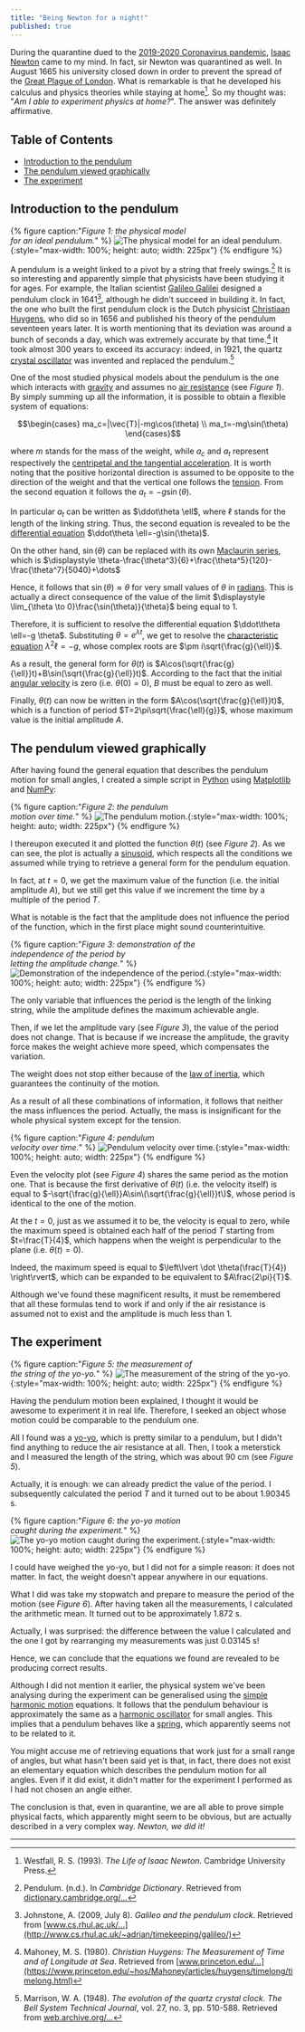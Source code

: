 ```yaml
---
title: "Being Newton for a night!"
published: true
---
```


During the quarantine dued to the [2019-2020 Coronavirus pandemic](https://en.wikipedia.org/wiki/2019%E2%80%9320_coronavirus_pandemic), [Isaac Newton](https://en.wikipedia.org/wiki/Isaac_Newton) came to my mind. In fact, sir Newton was quarantined as well. In August 1665 his university closed down in order to prevent the spread of the [Great Plague of London](https://en.wikipedia.org/wiki/Great_Plague_of_London). What is remarkable is that he developed his calculus and physics theories while staying at home[^1]. So my thought was: "*Am I able to experiment physics at home?*". The answer was definitely affirmative.

## Table of Contents
  - [Introduction to the pendulum](#introduction-to-the-pendulum)
  - [The pendulum viewed graphically](#the-pendulum-viewed-graphically)
  - [The experiment](#the-experiment)


## Introduction to the pendulum
{% figure caption:"*Figure 1: the physical model<br/>for an ideal pendulum.*" %}
  ![The physical model for an ideal pendulum.](https://edu.hearot.it/Experiments/Physics/Pendulum%20Motion/figure_1.png){:style="max-width: 100%; height: auto; width: 225px"}
{% endfigure %}

  A pendulum is a weight linked to a pivot by a string that freely swings.[^2] It is so interesting and apparently simple that physicists have been studying it for ages. For example, the Italian scientist [Galileo Galilei](https://en.wikipedia.org/wiki/Galileo_Galilei) designed a pendulum clock in 1641[^3], although he didn't succeed in building it. In fact, the one who built the first pendulum clock is the Dutch physicist [Christiaan Huygens](https://en.wikipedia.org/wiki/Christiaan_Huygens), who did so in 1656 and published his theory of the pendulum seventeen years later. It is worth mentioning that its deviation was around a bunch of seconds a day, which was extremely accurate by that time.[^4] It took almost 300 years to exceed its accuracy: indeed, in 1921, the quartz [crystal oscillator](https://en.wikipedia.org/wiki/Crystal_oscillator) was invented and replaced the pendulum.[^5]

  One of the most studied physical models about the pendulum is the one which interacts with [gravity](https://en.wikipedia.org/wiki/Gravity) and assumes no [air resistance](https://en.wikipedia.org/wiki/Drag_(physics)) (see *Figure 1*). By simply summing up all the information, it is possible to obtain a flexible system of equations:

  $$\begin{cases}
    ma_c=|\vec{T}|-mg\cos(\theta) \\
    ma_t=-mg\sin(\theta)
  \end{cases}$$

  where $m$ stands for the mass of the weight, while $a_c$ and $a_t$ represent respectively the [centripetal and the tangential acceleration](https://en.wikipedia.org/wiki/Acceleration#Tangential_and_centripetal_acceleration). It is worth noting that the positive horizontal direction is assumed to be opposite to the direction of the weight and that the vertical one follows the [tension](https://en.wikipedia.org/wiki/Tension_(physics)). From the second equation it follows the $a_t=-g\sin(\theta)$.

  In particular $a_t$ can be written as $\ddot\theta \ell$, where $\ell$ stands for the length of the linking string. Thus, the second equation is revealed to be the [differential equation](https://en.wikipedia.org/wiki/Differential_equation) $\ddot\theta \ell=-g\sin(\theta)$.

  On the other hand, $\sin(\theta)$ can be replaced with its own [Maclaurin series](https://en.wikipedia.org/wiki/Taylor_series), which is $\displaystyle \theta-\frac{\theta^3}{6}+\frac{\theta^5}{120}-\frac{\theta^7}{5040}+\dots$

  Hence, it follows that $\sin(\theta)\approx\theta$ for very small values of $\theta$ in [radians](https://en.wikipedia.org/wiki/Radian). This is actually a direct consequence of the value of the limit $\displaystyle \lim_{\theta \to 0}\frac{\sin(\theta)}{\theta}$ being equal to $1$.

  Therefore, it is sufficient to resolve the differential equation $\ddot\theta \ell=-g \theta$. Substituting $\theta=e^{\lambda t}$, we get to resolve the [characteristic equation](https://en.wikipedia.org/wiki/Linear_difference_equation#Characteristic_equation_and_roots) $\lambda^2\ell=-g$, whose complex roots are $\pm i\sqrt{\frac{g}{\ell}}$.

  As a result, the general form for $\theta(t)$ is $A\cos(\sqrt{\frac{g}{\ell}}t)+B\sin(\sqrt{\frac{g}{\ell}}t)$. According to the fact that the initial [angular velocity](https://en.wikipedia.org/wiki/Angular_velocity) is zero (i.e. $\dot\theta(0)=0$), $B$ must be equal to zero as well.  

  Finally, $\theta(t)$ can now be written in the form $A\cos(\sqrt{\frac{g}{\ell}}t)$, which is a function of period $T=2\pi\sqrt{\frac{\ell}{g}}$, whose maximum value is the initial amplitude $A$.

## The pendulum viewed graphically

  After having found the general equation that describes the pendulum motion for small angles, I created a simple script in [Python](https://en.wikipedia.org/wiki/Python_(programming_language)) using [Matplotlib](https://en.wikipedia.org/wiki/Matplotlib) and [NumPy](https://en.wikipedia.org/wiki/NumPy):

  <script src="https://gist.github.com/hearot/06c48e9a9c6ff81e9dea6e2a22e05ec2.js"></script>

{% figure caption:"*Figure 2: the pendulum<br/>motion over time.*" %}
  ![The pendulum motion.](https://edu.hearot.it/Experiments/Physics/Pendulum%20Motion/figure_2.gif){:style="max-width: 100%; height: auto; width: 225px"}
{% endfigure %}

  I thereupon executed it and plotted the function $\theta(t)$ (see *Figure 2*). As we can see, the plot is actually a [sinusoid](https://en.wikipedia.org/wiki/Sine_wave), which respects all the conditions we assumed while trying to retrieve a general form for the pendulum equation.

  In fact, at $t=0$, we get the maximum value of the function (i.e. the initial amplitude $A$), but we still get this value if we increment the time by a multiple of the period $T$.

  What is notable is the fact that the amplitude does not influence the period of the function, which in the first place might sound counterintuitive.

{% figure caption:"*Figure 3: demonstration of the<br/>independence of the period by<br/>letting the amplitude change.*" %}
  ![Demonstration of the independence of the period.](https://edu.hearot.it/Experiments/Physics/Pendulum%20Motion/figure_3.gif){:style="max-width: 100%; height: auto; width: 225px"}
{% endfigure %}

  The only variable that influences the period is the length of the linking string, while the amplitude defines the maximum achievable angle.

  Then, if we let the amplitude vary (see *Figure 3*), the value of the period does not change. That is because if we increase the amplitude, the gravity force makes the weight achieve more speed, which compensates the variation.

  The weight does not stop either because of the [law of inertia](https://en.wikipedia.org/wiki/Newton%27s_laws_of_motion#Newton's_first_law), which guarantees the continuity of the motion.

  As a result of all these combinations of information, it follows that neither the mass influences the period. Actually, the mass is insignificant for the whole physical system except for the tension.

{% figure caption:"*Figure 4: pendulum<br/>velocity over time.*" %}
  ![Pendulum velocity over time.](https://edu.hearot.it/Experiments/Physics/Pendulum%20Motion/figure_4.gif){:style="max-width: 100%; height: auto; width: 225px"}
{% endfigure %}

  Even the velocity plot (see *Figure 4*) shares the same period as the motion one. That is because the first derivative of $\theta(t)$ (i.e. the velocity itself) is equal to $-\sqrt{\frac{g}{\ell}}A\sin\(\sqrt{\frac{g}{\ell}}t\)$, whose period is identical to the one of the motion.

  At the $t=0$, just as we assumed it to be, the velocity is equal to zero, while the maximum speed is obtained each half of the period $T$ starting from $t=\frac{T}{4}$, which happens when the weight is perpendicular to the plane (i.e. $\theta(t)=0$).

  Indeed, the maximum speed is equal to $\left\lvert \dot \theta(\frac{T}{4}) \right\rvert$, which can be expanded to be equivalent to $A\frac{2\pi}{T}$.

  Although we've found these magnificent results, it must be remembered that all these formulas tend to work if and only if the air resistance is assumed not to exist and the amplitude is much less than $1$.

## The experiment

{% figure caption:"*Figure 5: the measurement of<br/>the string of the yo-yo.*" %}
  ![The measurement of the string of the yo-yo.](https://edu.hearot.it/Experiments/Physics/Pendulum%20Motion/figure_5.jpg){:style="max-width: 100%; height: auto; width: 225px"}
{% endfigure %}

  Having the pendulum motion been explained, I thought it would be awesome to experiment it in real life. Therefore, I seeked an object whose motion could be comparable to the pendulum one.

  All I found was a [yo-yo](https://en.wikipedia.org/wiki/Yo-yo), which is pretty similar to a pendulum, but I didn't find anything to reduce the air resistance at all. Then, I took a meterstick and I measured the length of the string, which was about $90\text{ cm}$ (see *Figure 5*).

  Actually, it is enough: we can already predict the value of the period. I subsequently calculated the period $T$ and it turned out to be about $1.90345\text{ s}$.
  
{% figure caption:"*Figure 6: the yo-yo motion<br/>caught during the experiment.*" %}
  ![The yo-yo motion caught during the experiment.](https://edu.hearot.it/Experiments/Physics/Pendulum%20Motion/figure_6.gif){:style="max-width: 100%; height: auto; width: 225px"}
{% endfigure %}

  I could have weighed the yo-yo, but I did not for a simple reason: it does not matter. In fact, the weight doesn't appear anywhere in our equations.

  What I did was take my stopwatch and prepare to measure the period of the motion (see *Figure 6*). After having taken all the measurements, I calculated the arithmetic mean. It turned out to be approximately $1.872\text{ s}$.

  Actually, I was surprised: the difference between the value I calculated and the one I got by rearranging my measurements was just $0.03145\text{ s}$!

  Hence, we can conclude that the equations we found are revealed to be producing correct results.

  Although I did not mention it earlier, the physical system we've been analysing during the experiment can be generalised using the [simple harmonic motion](https://en.wikipedia.org/wiki/Simple_harmonic_motion) equations. It follows that the pendulum behaviour is approximately the same as a [harmonic oscillator](https://en.wikipedia.org/wiki/Harmonic_oscillator) for small angles. This implies that a pendulum behaves like a [spring](https://en.wikipedia.org/wiki/Spring_(device)), which apparently seems not to be related to it.

  You might accuse me of retrieving equations that work just for a small range of angles, but what hasn't been said yet is that, in fact, there does not exist an elementary equation which describes the pendulum motion for all angles. Even if it did exist, it didn't matter for the experiment I performed as I had not chosen an angle either.

  The conclusion is that, even in quarantine, we are all able to prove simple physical facts, which apparently might seem to be obvious, but are actually described in a very complex way. *Newton, we did it!*

<hr/>

[^1]: Westfall, R. S. (1993). *The Life of Isaac Newton*. Cambridge University Press.
[^2]: Pendulum. (n.d.). In *Cambridge Dictionary*. Retrieved from [dictionary.cambridge.org/...](https://dictionary.cambridge.org/dictionary/english/pendulum)
[^3]: Johnstone, A. (2009, July 8). *Galileo and the pendulum clock*. Retrieved from [www.cs.rhul.ac.uk/...](http://www.cs.rhul.ac.uk/~adrian/timekeeping/galileo/)
[^4]: Mahoney, M. S. (1980). *Christian Huygens: The Measurement of Time and of Longitude at Sea*. Retrieved from [www.princeton.edu/...](https://www.princeton.edu/~hos/Mahoney/articles/huygens/timelong/timelong.html)
[^5]: Marrison, W. A. (1948). *The evolution of the quartz crystal clock*. *The Bell System Technical Journal*, vol. 27, no. 3, pp. 510-588. Retrieved from [web.archive.org/...](https://web.archive.org/web/20110717061023/http://www.ieee-uffc.org/main/history.asp?file=marrison)
